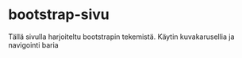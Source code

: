 # bootstrap-sivu
Tällä sivulla harjoiteltu bootstrapin tekemistä. Käytin kuvakarusellia ja navigointi baria

